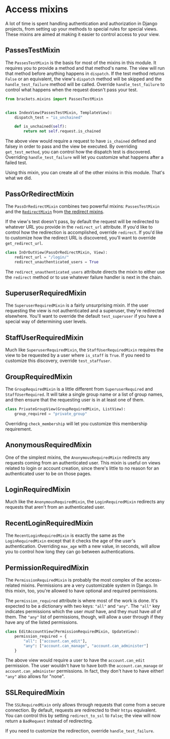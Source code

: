 # Access mixins

A lot of time is spent handling authentication and authorization in Django
projects, from setting up your methods to special rules for special views.
These mixins are aimed at making it easier to control access to your view.

## PassesTestMixin

The `PassesTestMixin` is the basis for most of the mixins in this module. It requires you to provide a method and that method's name. The view will run that method before anything happens in `dispatch`. If the test method returns `False` or an equivalent, the view's `dispatch` method will be skipped and the `handle_test_failure` method will be called. Override `handle_test_failure` to control what happens when the request doesn't pass your test.

```python
from brackets.mixins import PassesTestMixin


class IndexView(PassesTestMixin, TemplateView):
    dispatch_test = "is_unchained"

    def is_unchained(self):
        return not self.request.is_chained
```

The above view would require a request to have `is_chained` defined and falsey in order to pass and the view be executed. By overriding `get_test_method`, you can control how the dispatch test is discovered. Overriding `handle_test_failure` will let you customize what happens after a failed test.

Using this mixin, you can create all of the other mixins in this module. That's what we did.

## PassOrRedirectMixin

The `PassOrRedirectMixin` combines two powerful mixins: `PassesTestMixin` and the [`RedirectMixin`] from [the redirect mixins].

If the view's test doesn't pass, by default the request will be redirected to whatever URL you provide in the `redirect_url` attribute. If you'd like to control how the redirection is accomplished, override `redirect`. If you'd like to customize how the redirect URL is discovered, you'll want to override `get_redirect_url`.

```py
class InOrOutView(PassOrRedirectMixin, View):
    redirect_url = "/login/"
    redirect_unauthenticated_users = True
```

The `redirect_unauthenticated_users` attribute directs the mixin to either use the `redirect` method or to use whatever failure handler is next in the chain.

## SuperuserRequiredMixin

The `SuperuserRequiredMixin` is a fairly unsurprising mixin. If the user requesting the view is not authenticated and a superuser, they're redirected elsewhere. You'll want to override the default `test_superuser` if you have a special way of determining user levels.

## StaffUserRequiredMixin

Much like `SuperuserRequiredMixin`, the `StaffUserRequiredMixin` requires the view to be requested by a user where `is_staff` is `True`. If you need to customize this discovery, override `test_staffuser`.

## GroupRequiredMixin

The `GroupRequiredMixin` is a little different from `SuperuserRequired` and `StaffUserRequired`. It will take a single group name or a list of group names, and then ensure that the requesting user is in at least one of them.

```py
class PrivateGroupView(GroupRequiredMixin, ListView):
    group_required = "private_group"
```

Overriding `check_membership` will let you customize this membership requirement.

## AnonymousRequiredMixin

One of the simplest mixins, the `AnonymousRequiredMixin` redirects any requests coming from an authenticated user. This mixin is useful on views related to login or account creation, since there's little to no reason for an authenticated user to be on those pages.

## LoginRequiredMixin

Much like the `AnonymousRequiredMixin`, the `LoginRequiredMixin` redirects any requests that aren't from an authenticated user.

## RecentLoginRequiredMixin

The `RecentLoginRequiredMixin` is exactly the same as the `LoginRequiredMixin` except that it checks the age of the user's authentication. Overriding `max_age` with a new value, in seconds, will allow you to control how long they can go between authentications.

## PermissionRequiredMixin

The `PermissionRequiredMixin` is probably the most complex of the access-related mixins. Permissions are a very customizable system in Django. In this mixin, too, you're allowed to have optional and required permissions.

The `permission_required` attribute is where most of the work is done. It's expected to be a dictionary with two keys: `"all"` and `"any"`. The `"all"` key indicates permissions which the user _must_ have, and they must have _all_ of them. The `"any"` list of permissions, though, will allow a user through if they have any of the listed permissions.

```py
class EditAccountView(PermissionRequiredMixin, UpdateView):
    permission_required = {
        "all": ["account.can_edit"],
        "any": ["account.can_manage", "account.can_administer"]
    }
```

The above view would require a user to have the `account.can_edit` permission. The user wouldn't have to have both the `account.can_manage` or `account.can_administer` permissions. In fact, they don't have to have either! `"any"` also allows for "none".

## SSLRequiredMixin

The `SSLRequiredMixin` only allows through requests that come from a secure connection. By default, requests are redirected to their `https` equivalent. You can control this by setting `redirect_to_ssl` to `False`; the view will now return a `BadRequest` instead of redirecting.

If you need to customize the redirection, override `handle_test_failure`.

[`RedirectMixin`]: redirects.md#RedirectMixin
[the redirect mixins]: redirects.md
